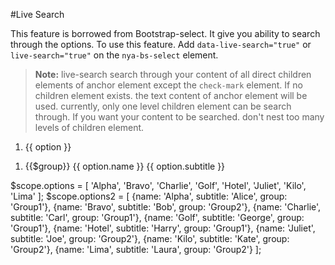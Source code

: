#Live Search

This feature is borrowed from Bootstrap-select. It give you ability to search through the options. To use this feature. Add `data-live-search="true"` or `live-search="true"` on the `nya-bs-select` element.

>**Note:** live-search search through your content of all direct children elements of anchor element except the `check-mark` element. If no children element exists. the text content of anchor element will be used.
> currently, only one level children element can be search through. If you want your content to be searched. don't nest too many levels of children element.


<example>
<file name="index.html">
<form class="form-inline">
  <ol class="nya-bs-select" ng-model="model" data-live-search="true">
    <li nya-bs-option="option in options">
      <!-- the text content of anchor element will be used for search -->
      <a>
        {{ option }}
        <span class="glyphicon glyphicon-ok check-mark"></span>
      </a>
    </li>
  </ol>
  <ol class="nya-bs-select" ng-model="model" data-live-search="true">
    <li nya-bs-option="option in options2 group by option.group">
      <span class="dropdown-header">{{$group}}</span> <!-- group header cannot be searched -->
      <a>
        <span>{{ option.name }}</span> <!-- this content will be search first -->
        <span class="small">{{ option.subtitle }}</span> <!-- if the name failed, this will be used -->
        <span class="glyphicon glyphicon-ok check-mark"></span>
      </a>
    </li>
  </ol>
</form>
</file>
<file name="script.js">
$scope.options = [
  'Alpha',
  'Bravo',
  'Charlie',
  'Golf',
  'Hotel',
  'Juliet',
  'Kilo',
  'Lima'
];
$scope.options2 = [
  {name: 'Alpha', subtitle: 'Alice', group: 'Group1'},
  {name: 'Bravo', subtitle: 'Bob', group: 'Group2'},
  {name: 'Charlie', subtitle: 'Carl', group: 'Group1'},
  {name: 'Golf', subtitle: 'George', group: 'Group1'},
  {name: 'Hotel', subtitle: 'Harry', group: 'Group1'},
  {name: 'Juliet', subtitle: 'Joe', group: 'Group2'},
  {name: 'Kilo', subtitle: 'Kate', group: 'Group2'},
  {name: 'Lima', subtitle: 'Laura', group: 'Group2'}
];

</file>
</example>
